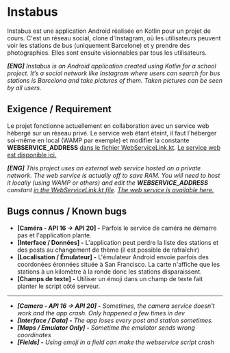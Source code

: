 # Instabus
Instabus est une application Android réalisée en Kotlin pour un projet de cours. C'est un réseau social, clone d'Instagram, où les utilisateurs peuvent voir les stations de bus (uniquement Barcelone) et y prendre des photographies. Elles sont ensuite visionnables par tous les utilisateurs.

***[ENG]** Instabus is an Android application created using Kotlin for a school project. It’s a social network like Instagram where users can search for bus stations is Barcelona and take pictures of them. Taken pictures can be seen by all users.*

## Exigence / Requirement
Le projet fonctionne actuellement en collaboration avec un service web hébergé sur un réseau privé. Le service web étant éteint, il faut l'héberger soi-même en local (WAMP par exemple) et modifier la constante **WEBSERVICE_ADDRESS** [dans le fichier WebServiceLink.kt](https://github.com/EmpireDemocratiqueDuPoulpe/Instabus/blob/master/app/src/main/java/com/eddp/instabus/data/WebServiceLink.kt).
[Le service web est disponible ici.](https://github.com/EmpireDemocratiqueDuPoulpe/instabus_webservice)

***[ENG]** This project uses an external web service hosted on a private network. The web service is actually off to save RAM. You will need to host it locally (using WAMP or others) and edit the **WEBSERVICE_ADDRESS** constant [in the WebServiceLink.kt file](https://github.com/EmpireDemocratiqueDuPoulpe/Instabus/blob/master/app/src/main/java/com/eddp/instabus/data/WebServiceLink.kt).
[The web service is available here.](https://github.com/EmpireDemocratiqueDuPoulpe/instabus_webservice)*

## Bugs connus / Known bugs
- **[Caméra - API 16 -> API 20] -** Parfois le service de caméra ne démarre pas et l'application plante.
- **[Interface / Données] -** L'application peut perdre la liste des stations et des posts au changement de thème (il est possible de rafraîchir)
- **[Localisation / Émulateur] -** L'émulateur Android envoie parfois des coordonées éronnées située à San Francisco. La carte n'affiche que les stations à un kilomètre à la ronde donc les stations disparaissent.
- **[Champs de texte] -** Utiliser un émoji dans un champ de texte fait planter le script côté serveur.

---

- ***[Camera - API 16 -> API 20] -** Sometimes, the camera service doesn't work and the app crash. Only happened a few times in dev*
- ***[Interface / Data] -** The app loses every post and station sometimes.*
- ***[Maps / Emulator Only] -** Sometime the emulator sends wrong coordinates*
- ***[Fields] -** Using emoji in a field can make the webservice script crash*
